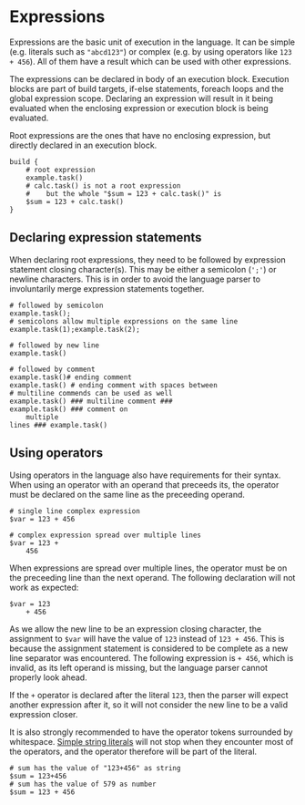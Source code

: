 # Expressions

Expressions are the basic unit of execution in the language. It can be simple (e.g. literals such as `"abcd123"`) or complex (e.g. by using operators like `123 + 456`). All of them have a result which can be used with other expressions.

The expressions can be declared in body of an execution block. Execution blocks are part of build targets, if-else statements, foreach loops and the global expression scope. Declaring an expression will result in it being evaluated when the enclosing expression or execution block is being evaluated.

Root expressions are the ones that have no enclosing expression, but directly declared in an execution block.

```sakerscript
build {
	# root expression
	example.task()
	# calc.task() is not a root expression
	#    but the whole "$sum = 123 + calc.task()" is
	$sum = 123 + calc.task()
}
```

## Declaring expression statements

When declaring root expressions, they need to be followed by expression statement closing character(s). This may be either a semicolon (`';'`) or newline characters. This is in order to avoid the language parser to involuntarily merge expression statements together.

```sakerscript
# followed by semicolon
example.task();
# semicolons allow multiple expressions on the same line
example.task(1);example.task(2); 

# followed by new line
example.task()

# followed by comment
example.task()# ending comment
example.task() # ending comment with spaces between
# multiline commends can be used as well
example.task() ### multiline comment ###
example.task() ### comment on
	multiple
lines ### example.task()
```

## Using operators

Using operators in the language also have requirements for their syntax. When using an operator with an operand that preceeds its, the operator must be declared on the same line as the preceeding operand.

```sakerscript
# single line complex expression
$var = 123 + 456

# complex expression spread over multiple lines
$var = 123 +
	456
```

When expressions are spread over multiple lines, the operator must be on the preceeding line than the next operand. The following declaration will not work as expected:

```
$var = 123
	+ 456
```

As we allow the new line to be an expression closing character, the assignment to `$var` will have the value of `123` instead of `123 + 456`. This is because the assignment statement is considered to be complete as a new line separator was encountered. The following expression is `+ 456`, which is invalid, as its left operand is missing, but the language parser cannot properly look ahead.

If the `+` operator is declared after the literal `123`, then the parser will expect another expression after it, so it will not consider the new line to be a valid expression closer.

It is also strongly recommended to have the operator tokens surrounded by whitespace. [Simple string literals](../literals/index.md#simple-string-literals) will not stop when they encounter most of the operators, and the operator therefore will be part of the literal.

```sakerscript
# sum has the value of "123+456" as string 
$sum = 123+456
# sum has the value of 579 as number
$sum = 123 + 456
```
